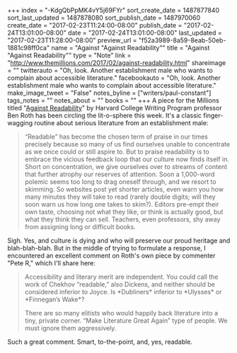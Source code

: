 +++
index = "-KdgQbPpMK4vY5j69FYr"
sort_create_date = 1487877840
sort_last_updated = 1487878080
sort_publish_date = 1487970060
create_date = "2017-02-23T11:24:00-08:00"
publish_date = "2017-02-24T13:01:00-08:00"
date = "2017-02-24T13:01:00-08:00"
last_updated = "2017-02-23T11:28:00-08:00"
preview_url = "f52a3989-8a59-8eab-50eb-1881c98ff0ca"
name = "Against \"Against Readability\""
title = "Against \"Against Readability\""
type = "Note"
link = "http://www.themillions.com/2017/02/against-readability.html"
shareimage = ""
twitterauto = "Oh, look. Another establishment male who wants to complain about accessible literature."
facebookauto = "Oh, look. Another establishment male who wants to complain about accessible literature."
make_image_tweet = "False"
notes_byline = ["writers/paul-constant"]
tags_notes = ""
notes_about = ""
books = ""
+++
A piece for the Millions titled "[Against Readability](http://www.themillions.com/2017/02/against-readability.html)" by Harvard College Writing Program professor Ben Roth has been circling the lit-o-sphere this week. It's a classic finger-wagging routine about serious literature from an establishment male:

<blockquote>“Readable” has become the chosen term of praise in our times precisely because so many of us find ourselves unable to concentrate as we once could or still aspire to.  But to praise readability is to embrace the vicious feedback loop that our culture now finds itself in.  Short on concentration, we give ourselves over to streams of content that further atrophy our reserves of attention.  Soon a 1,000-word polemic seems too long to drag oneself through, and we resort to skimming.  So websites post yet shorter articles, even warn you how many minutes they will take to read (rarely double digits; will they soon warn us how long one takes to skim?).  Editors pre-empt their own taste, choosing not what they like, or think is actually good, but what they think they can sell.  Teachers, even professors, shy away from assigning long or difficult books.</blockquote>

Sigh. Yes, and culture is dying and who will preserve our proud heritage and blah-blah-blah. But in the middle of trying to formulate a response, I encountered an excellent comment on Roth's own piece by commenter "Pete R," which I'll share here:

<blockquote><p>Accessibility and literary merit are independent. You could call the work of Chekhov “readable,” also Dickens, and neither should be considered inferior to Joyce. Is *Dubliners* inferior to *Ulysses* or *Finnegan’s Wake*?</p>

<p>There are so many elitists who would happily back literature into a tiny, private corner. “Make Literature Great Again” type of people. We must ignore them aggressively.</p></blockquote>

Such a great comment. Smart, to-the-point, and, yes, readable.

